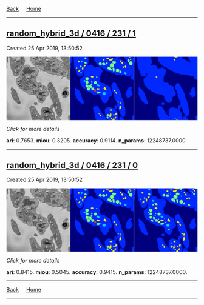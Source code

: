 
[Back](..)&nbsp;&nbsp;&nbsp;&nbsp;&nbsp;[Home](https://leapmanlab.github.io/snapshots)

---

<div class="summary"><a href="1"><h2>random_hybrid_3d / 0416 / 231 / 1</h2></a><p>Created 25 Apr 2019, 13:50:52
</p><a href="1"><img src="1/media/summary.png" align="center"></a><p>
<i>Click for more details</i>
</p></div>

**ari**: 0.7653. **miou**: 0.3205. **accuracy**: 0.9114. **n_params**: 12248737.0000. 

---

<div class="summary"><a href="0"><h2>random_hybrid_3d / 0416 / 231 / 0</h2></a><p>Created 25 Apr 2019, 13:50:52
</p><a href="0"><img src="0/media/summary.png" align="center"></a><p>
<i>Click for more details</i>
</p></div>

**ari**: 0.8415. **miou**: 0.5045. **accuracy**: 0.9415. **n_params**: 12248737.0000. 

---

[Back](..)&nbsp;&nbsp;&nbsp;&nbsp;&nbsp;[Home](https://leapmanlab.github.io/snapshots)

---